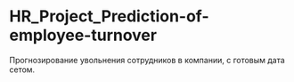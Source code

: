 # HR_Project_Prediction-of-employee-turnover
Прогнозирование увольнения сотрудников в компании, с готовым дата сетом.
